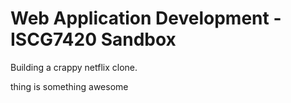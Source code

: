 # Web Application Development - ISCG7420 Sandbox

Building a crappy netflix clone.

thing is something awesome



